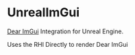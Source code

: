 # UnrealImGui
[Dear ImGui](https://github.com/ocornut/imgui) Integration for Unreal Engine.

Uses the RHI Directly to render Dear ImGui
